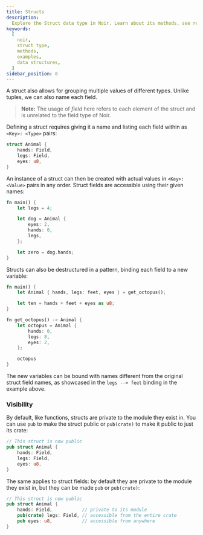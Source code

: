 ```yaml
---
title: Structs
description:
  Explore the Struct data type in Noir. Learn about its methods, see real-world examples, and grasp how to effectively define and use Structs in your Noir programs.
keywords:
  [
    noir,
    struct type,
    methods,
    examples,
    data structures,
  ]
sidebar_position: 8
---
```


A struct also allows for grouping multiple values of different types. Unlike tuples, we can also
name each field.

> **Note:** The usage of _field_ here refers to each element of the struct and is unrelated to the
> field type of Noir.

Defining a struct requires giving it a name and listing each field within as `<Key>: <Type>` pairs:

```rust
struct Animal {
    hands: Field,
    legs: Field,
    eyes: u8,
}
```

An instance of a struct can then be created with actual values in `<Key>: <Value>` pairs in any
order. Struct fields are accessible using their given names:

```rust
fn main() {
    let legs = 4;

    let dog = Animal {
        eyes: 2,
        hands: 0,
        legs,
    };

    let zero = dog.hands;
}
```

Structs can also be destructured in a pattern, binding each field to a new variable:

```rust
fn main() {
    let Animal { hands, legs: feet, eyes } = get_octopus();

    let ten = hands + feet + eyes as u8;
}

fn get_octopus() -> Animal {
    let octopus = Animal {
        hands: 0,
        legs: 8,
        eyes: 2,
    };

    octopus
}
```

The new variables can be bound with names different from the original struct field names, as
showcased in the `legs --> feet` binding in the example above.

### Visibility

By default, like functions, structs are private to the module they exist in. You can use `pub`
to make the struct public or `pub(crate)` to make it public to just its crate:

```rust
// This struct is now public
pub struct Animal {
    hands: Field,
    legs: Field,
    eyes: u8,
}
```

The same applies to struct fields: by default they are private to the module they exist in,
but they can be made `pub` or `pub(crate)`:

```rust
// This struct is now public
pub struct Animal {
    hands: Field,           // private to its module
    pub(crate) legs: Field, // accessible from the entire crate
    pub eyes: u8,           // accessible from anywhere
}
```